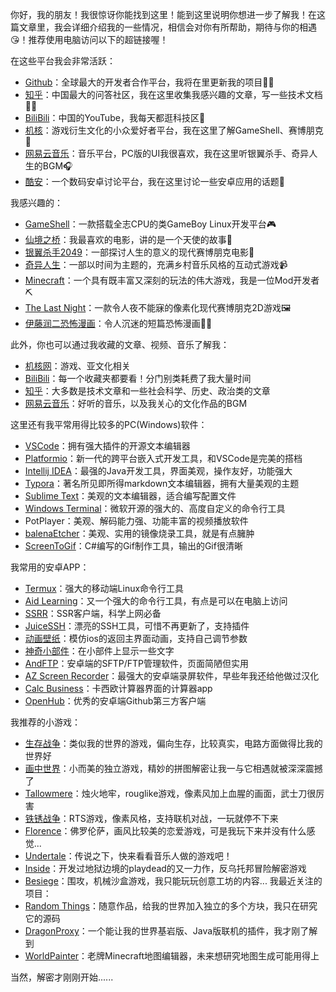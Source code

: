 你好，我的朋友！我很惊讶你能找到这里！能到这里说明你想进一步了解我！在这篇文章里，我会详细介绍我的一些情况，相信会对你有所帮助，期待与你的相遇😘！推荐使用电脑访问以下的超链接喔！

在这些平台我会非常活跃：

- [Github](https://github.com/WangTingZheng)：全球最大的开发者合作平台，我将在里更新我的项目👩‍💻
- [知乎](https://www.zhihu.com/people/wang-ting-zheng-45)：中国最大的问答社区，我在这里收集我感兴趣的文章，写一些技术文档🐱‍🏍
- [BiliBili](https://space.bilibili.com/11787292)：中国的YouTube，我每天都逛科技区🎈
- [机核](https://www.gcores.com/users/184587)：游戏衍生文化的小众爱好者平台，我在这里了解GameShell、赛博朋克🎰
- [网易云音乐](https://music.163.com/#/user/home?id=83551783)：音乐平台，PC版的UI我很喜欢，我在这里听银翼杀手、奇异人生的BGM🎧
- [酷安](https://i.loli.net/2020/03/18/BwFnCGPNfQkKTty.png)：一个数码安卓讨论平台，我在这里讨论一些安卓应用的话题📱

我感兴趣的：

- [GameShell](https://www.bilibili.com/video/av62745935)：一款搭载全志CPU的类GameBoy Linux开发平台🎮
- [仙境之桥](https://i.loli.net/2020/03/15/6qh5c7pU3CXrFi9.jpg)：我最喜欢的电影，讲的是一个天使的故事👼
- [银翼杀手2049](https://i.loli.net/2020/03/15/dZzXRsSligwFvrQ.jpg)：一部探讨人生的意义的现代赛博朋克电影🎥
- [奇异人生](https://www.bilibili.com/video/av12161908)：一部以时间为主题的，充满乡村音乐风格的互动式游戏📹
- [Minecraft](https://space.bilibili.com/11787292/favlist?fid=139833692)：一个具有既丰富又深刻的玩法的伟大游戏，我是一位Mod开发者⛏
- [The Last  Night](https://www.bilibili.com/video/av15628237)：一款令人夜不能寐的像素化现代赛博朋克2D游戏🖼
- [伊藤润二恐怖漫画](https://www.acgndog.com/23928.html)：令人沉迷的短篇恐怖漫画🧛‍♂️

此外，你也可以通过我收藏的文章、视频、音乐了解我：

- [机核网](https://www.gcores.com/users/184587/bookmarks)：游戏、亚文化相关
- [BiliBili](https://space.bilibili.com/11787292/favlist)：每一个收藏夹都要看！分门别类耗费了我大量时间
- [知乎](https://www.zhihu.com/people/wang-ting-zheng-45/collections)：大多数是技术文章和一些社会科学、历史、政治类的文章
- [网易云音乐](https://music.163.com/#/playlist?id=94320636)：好听的音乐，以及我关心的文化作品的BGM

这里还有我平常用得比较多的PC(Windows)软件：

- [VSCode](https://code.visualstudio.com)：拥有强大插件的开源文本编辑器
- [Platformio](https://platformio.org/)：新一代的跨平台嵌入式开发工具，和VSCode是完美的搭档
- [Intellij IDEA](https://www.jetbrains.com/idea)：最强的Java开发工具，界面美观，操作友好，功能强大
- [Typora](https://typora.io)：著名所见即所得markdown文本编辑器，拥有大量美观的主题
- [Sublime Text](https://sublimetext.com)：美观的文本编辑器，适合编写配置文件
- [Windows Terminal](https://github.com/Microsoft/Terminal)：微软开源的强大的、高度自定义的命令行工具
- PotPlayer：美观、解码能力强、功能丰富的视频播放软件
- [balenaEtcher](https://www.balena.io/etcher)：美观、实用的镜像烧录工具，就是有点臃肿
- [ScreenToGif](https://www.screentogif.com)：C#编写的Gif制作工具，输出的Gif很清晰

我常用的安卓APP：

- [Termux](https://termux.com)：强大的移动端Linux命令行工具
- [Aid Learning](http://www.aidlearning.net)：又一个强大的命令行工具，有点是可以在电脑上访问
- [SSRR](https://github.com/shadowsocksrr/shadowsocks-rss/)：SSR客户端，科学上网必备
- [JuiceSSH](https://juicessh.com)：漂亮的SSH工具，可惜不再更新了，支持插件
- [动画壁纸](https://www.coolapk.com/apk/com.srm.blurscalewallpaper)：模仿ios的返回主界面动画，支持自己调节参数
- [神奇小部件](https://www.coolapk.com/apk/com.sun.quickpay)：在小部件上显示一些文字
- [AndFTP](http://www.lysesoft.com/products/andftp)：安卓端的SFTP/FTP管理软件，页面简陋但实用
- [AZ Screen Recorder](https://play.google.com/store/apps/details?id=com.hecorat.screenrecorder.free&hl=en_US)：最强大的安卓端录屏软件，早些年我还给他做过汉化
- [Calc Business](https://play.google.com/store/apps/details?id=com.nstudio.calc.casio.business)：卡西欧计算器界面的计算器app
- [OpenHub](https://thirtydegreesray.github.io/OpenHub/)：优秀的安卓端Github第三方客户端

我推荐的小游戏：

- [生存战争](https://play.google.com/store/apps/details?id=com.candyrufusgames.survivalcraft2&hl=en)：类似我的世界的游戏，偏向生存，比较真实，电路方面做得比我的世界好
- [画中世界](https://play.google.com/store/apps/details?id=unity.Annapurna.Gorogoa&hl=en)：小而美的独立游戏，精妙的拼图解密让我一与它相遇就被深深震撼了
- [Tallowmere](https://www.tallowmere.com)：烛火地牢，rouglike游戏，像素风加上血腥的画面，武士刀很厉害
- [铁锈战争](http://corrodinggames.com/rusted_warfare)：RTS游戏，像素风格，支持联机对战，一玩就停不下来
- [Florence](https://play.google.com/store/apps/details?id=com.mountains.feathertop&hl=en)：佛罗伦萨，画风比较美的恋爱游戏，可是我玩下来并没有什么感觉...
- [Undertale](https://undertale.com/)：传说之下，快来看看音乐人做的游戏吧！
- [Inside](https://playdead.com/games/inside/)：开发过地狱边境的playdead的又一力作，反乌托邦冒险解密游戏
- [Besiege](http://www.besiege.spiderlinggames.co.uk/)：围攻，机械沙盒游戏，我只能玩玩创意工坊的内容...
我最近关注的项目：
- [Random Things](https://github.com/lumien231/Random-Things)：随意作品，给我的世界加入独立的多个方块，我只在研究它的源码
- [DragonProxy](https://github.com/DragonetMC/DragonProxy)：一个能让我的世界基岩版、Java版联机的插件，我才刚了解到
- [WorldPainter](https://github.com/Captain-Chaos/WorldPainter)：老牌Minecraft地图编辑器，未来想研究地图生成可能用得上

当然，解密才刚刚开始......
